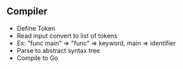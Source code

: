 ## Compiler 
- Define Token
- Read input convert to list of tokens
- Ex: "func main" => "func" => keyword, main => identifier
- Parse to abstract syntax tree
- Compile to Go